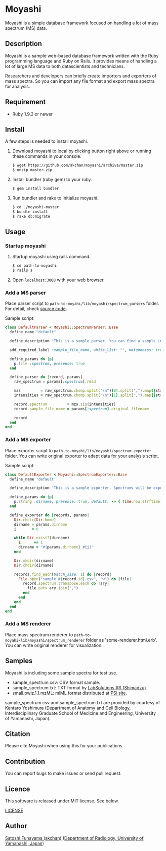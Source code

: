Moyashi
========================================

Moyashi is a simple database framework focused on handling a lot of mass spectrum (MS) data.

## Description

Moyashi is a sample web-based database framework written with the Ruby programming language and Ruby on Rails. It provides means of handling a lot of large MS data to both datascientists and technicians.

Researchers and developers can briefly create importers and exporters of mass spectra. So you can import any file format and export mass spectra for analysis.

## Requirement

- Ruby 1.9.3 or newer

## Install

A few steps is needed to install moyashi.

1. Download moyashi to local by clicking button right above or running these commands in your console.

	``` sh
	$ wget https://github.com/akchan/moyashi/archive/master.zip
	$ unzip master.zip
	```

2. Install bundler (ruby gem) to your ruby.

	```sh
	$ gem install bundler
	```

3. Run bundler and rake to initialize moyashi.

	```sh
	$ cd ./moyashi-master
	$ bundle install
	$ rake db:migrate
	```

## Usage

### Startup moyashi

1. Startup moyashi using rails command.

	```sh
	$ cd path-to-moyashi
	$ rails s
	```

2. Open `localhost:3000` with your web browser.

### Add a MS parser

Place parser script to `path-to-moyahi/lib/moyashi/spectrum_parsers` folder. For detail, check [source code](https://github.com/akchan/moyashi/blob/master/lib/moyashi/spectrum_parsers/default.rb).

Sample script:

```ruby
class DefaultParser < Moyashi::SpectrumParser::Base
  define_name "default"

  define_description "This is a sample parser. You can find a sample input file in path-to-moyashi/samples foulder."

  add_required_label :sample_file_name, white_list: "", uniqueness: true

  define_params do |p|
    p.file :spectrum, presence: true
  end

  define_parser do |record, params|
    raw_spectrum = params[:spectrum].read

    mzs         = raw_spectrum.chomp.split("\n")[0].split(",").map{|str| str.to_f }
    intensities = raw_spectrum.chomp.split("\n")[1].split(",").map{|str| str.to_i }

    record.spectrum         = mzs.zip(intensities)
    record.sample_file_name = params[:spectrum].original_filename

    record
  end
end
```

### Add a MS exporter

Place exporter script to `path-to-moyahi/lib/moyashi/spectrum_exporter` folder. You can write original exporter to adapt data for your analysis script.

Sample script:

```ruby
class DefaultExporter < Moyashi::SpectrumExporter::Base
  define_name 'default'

  define_description "This is a sample exporter. Spectrums will be exported in your HOME directory."

  define_params do |p|
    p.string :dirname, presence: true, default: -> { Time.now.strftime("%Y%m%d") }
  end

  define_exporter do |records, params|
    Dir.chdir(Dir.home)
    dirname = params.dirname
    i       = 0

    while Dir.exist?(dirname)
      i      += 1
      dirname = "#{params.dirname}_#{i}"
    end

    Dir.mkdir(dirname)
    Dir.chdir(dirname)

    records.find_each(batch_size: 1) do |record|
      File.open("sample_#{record.id}.csv", "w") do |file|
        record.spectrum.transpose.each do |ary|
          file.puts ary.join(",")
        end
      end
    end
  end
end
```

### Add a MS renderer

Place mass spectrum renderer to `path-to-moyahi/lib/moyashi/spectrum_renderer` folder as 'some-renderer.html.erb'. You can write original renderer for visualization.

## Samples

Moyashi is including some sample spectra for test use.

- sample_spectrum.csv: CSV format sample.
- sample_spectrum.txt: TXT format by [LabSolutions (R) (Shimadzu)](http://www.shimadzu.com/an/labsolutions-cs/index.html).
- small.pwiz.1.1.mzML: mlML format distributed at [PSI site](http://www.psidev.info/mzml_1_0_0%20).

sample_spectrum.csv and sample_spectrum.txt are provided by courtesy of Kentaro Yoshimura (Department of Anatomy and Cell Biology, Interdisciplinary Graduate School of Medicine and Engineering, University of Yamanashi, Japan).

## Citation

Please cite Moyashi when using this for your publications.

## Contribution

You can report bugs to make issues or send pull request.

## Licence

This software is released under MIT license. See below.

[LICENSE](https://github.com/akchan/moyashi/blob/master/LICENSE)

## Author

[Satoshi Funayama (akchan)](https://github.com/akchan) ([Department of Radiology, University of Yamanashi, Japan]())

